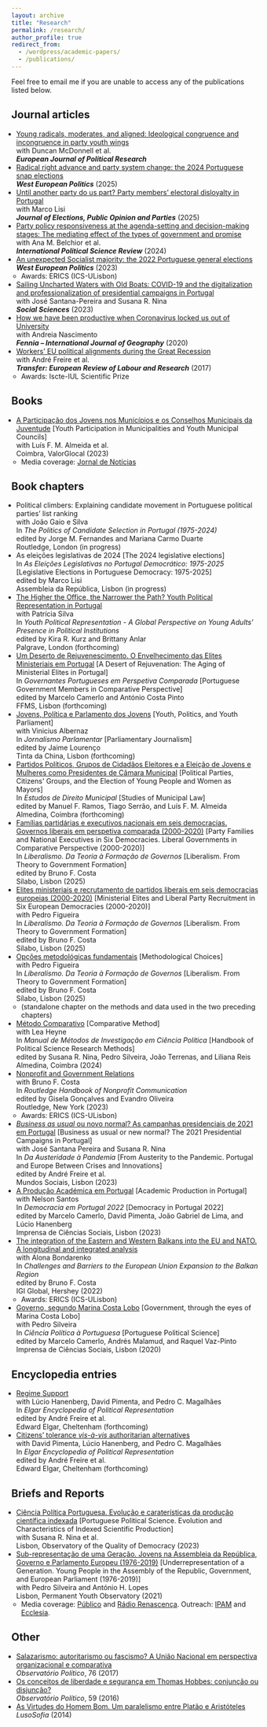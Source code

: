 ```yaml
---
layout: archive
title: "Research"
permalink: /research/
author_profile: true
redirect_from: 
  - /wordpress/academic-papers/
  - /publications/
---
```


Feel free to email me if you are unable to access any of the publications listed below.

<style>
  ul {
    padding-left: 15px; /* Diminua este valor para reduzir o espaçamento à esquerda */
  }
  
  ul li {
    margin-left: -5px; /* Diminua este valor para reduzir o espaçamento à esquerda dos itens */
  }
</style>


## Journal articles

* [Young radicals, moderates, and aligned: Ideological congruence and incongruence in party youth wings](https://ejpr.onlinelibrary.wiley.com/doi/full/10.1111/1475-6765.70000)<br>
  with <a href="https://experts.griffith.edu.au/18626-duncan-mcdonnell" style="color: inherit; text-decoration: none;">Duncan McDonnell</a> et al.<br>
  ***European Journal of Political Research*** <br>
* [Radical right advance and party system change: the 2024 Portuguese snap elections](https://doi.org/10.1080/01402382.2024.2372752) <br>
  ***West European Politics*** (2025)<br>
* [Until another party do us part? Party members’ electoral disloyalty in Portugal](https://doi.org/10.1080/17457289.2023.2292675) <br>
  with <a href="https://scholar.google.pt/citations?user=pOoSmM4AAAAJ&hl=pt-PT" style="color: inherit; text-decoration: none;">Marco Lisi<br></a>
  ***Journal of Elections, Public Opinion and Parties*** (2025)<br>
* [Party policy responsiveness at the agenda-setting and decision-making stages: The mediating effect of the types of government and promise](https://journals.sagepub.com/doi/pdf/10.1177/01925121231155140)<br>
  with <a href="https://ciencia.iscte-iul.pt/authors/ana-maria-da-conceicao-belchior/cv" style="color: inherit; text-decoration: none;">Ana M. Belchior</a> et al.<br> 
  ***International Political Science Review*** (2024)<br> 
* [An unexpected Socialist majority: the 2022 Portuguese general elections](https://www.tandfonline.com/doi/pdf/10.1080/01402382.2022.2070983?casa_token=LcYisGvvnAgAAAAA:crAT_E-1iAN4OAOFmhm-S3WVaQplB5ayAlIESzTYBNLhh7yegYlg9JL5K7w0uOAvdUJYpASwsS0Lwg)<br>
  ***West European Politics*** (2023)<br>
    * Awards: ERICS (ICS-ULisbon)
* [Sailing Uncharted Waters with Old Boats: COVID-19 and the digitalization and professionalization of presidential campaigns in Portugal](https://www.mdpi.com/2076-0760/12/1/45)<br>
  with <a href="https://ciencia.iscte-iul.pt/authors/jose-santana-pereira/cv" style="color: inherit; text-decoration: none;">José Santana-Pereira</a> and <a href="https://www.ulusofona.pt/docentes/susana-isabel-rogeiro-pereira-nina-6412" style="color: inherit; text-decoration: none;">Susana R. Nina</a><br>
  ***Social Sciences*** (2023)<br>
* [How we have been productive when Coronavirus locked us out of University](https://repositorio.ul.pt/bitstream/10451/45557/1/ICS_ANascimento_How.pdf)<br>
  with Andreia Nascimento<br>
  ***Fennia – International Journal of Geography*** (2020)<br>
* [Workers’ EU political alignments during the Great Recession](https://journals.sagepub.com/doi/10.1177/1024258917696239)<br>
  with <a href="https://ciencia.iscte-iul.pt/authors/andre-renato-leonardo-neves-dos-santos-freire/cv" style="color: inherit; text-decoration: none;">André Freire</a> et al.<br>
  ***Transfer: European Review of Labour and Research*** (2017)<br>
  * Awards: Iscte-IUL Scientific Prize 

## Books

* [A Participação dos Jovens nos Municípios e os Conselhos Municipais da Juventude](https://www.aevst.com/wp-content/uploads/2023/10/Livro-Conselhos-Municipais-de-Juventude-1.pdf) [Youth Participation in Municipalities and Youth Municipal Councils]<br>
  with Luís F. M. Almeida et al. <br>
  Coimbra, ValorGlocal (2023)<br>
  * Media coverage: [Jornal de Notícias](https://www.jn.pt/2122761049/metade-dos-municipios-nao-tem-conselho-municipal-da-juventude/)
 
    
## Book chapters

* Political climbers: Explaining candidate movement in Portuguese political parties’ list ranking<br> 
    with João Gaio e Silva<br>
    In *The Politics of Candidate Selection in Portugal (1975-2024)*<br>
    edited by Jorge M. Fernandes and Mariana Carmo Duarte<br>
    Routledge, London (in progress)<br>
* As eleições legislativas de 2024 [The 2024 legislative elections]<br>
  In *As Eleições Legislativas no Portugal Democrático: 1975-2025* [Legislative Elections in Portuguese Democracy: 1975-2025]<br>
  edited by Marco Lisi<br>
  Assembleia da República, Lisbon (in progress)<br>
* [The Higher the Office, the Narrower the Path? Youth Political Representation in Portugal](https://www.dropbox.com/scl/fi/uxtf0241r6687n0fjm03p/2025-Chapter-Palgrave.pdf?rlkey=lt8ds7pnp7gpz8spgtczchx9w&st=8inrwzli&dl=0)<br>
    with Patrícia Silva<br>
    In *Youth Political Representation - A Global Perspective on Young Adults’ Presence in Political Institutions*<br>
    edited by Kira R. Kurz and Brittany Anlar<br>
    Palgrave, London (forthcoming)<br>  
* [Um Deserto de Rejuvenescimento. O Envelhecimento das Elites Ministeriais em Portugal](https://www.dropbox.com/scl/fi/wcf3ax4rkn4cet5x55srj/HFerrinhoLopes_Chapter_FFMS.pdf?rlkey=ka5yvz7kc7j3g9jmwg9f5kst0&st=lqp2qjka&dl=0) [A Desert of Rejuvenation: The Aging of Ministerial Elites in Portugal]<br>
  In *Governantes Portugueses em Perspetiva Comparada* [Portuguese Government Members in Comparative Perspective]<br>
  edited by Marcelo Camerlo and António Costa Pinto<br>
  FFMS, Lisbon (forthcoming)<br>
* [Jovens, Política e Parlamento dos Jovens](https://www.dropbox.com/scl/fi/xii73o88j0dydcgpy4gcq/VAlbernaz_HFerrinhoLopes_Chapter_TintaChina.pdf?rlkey=px1p3hb6abfegwdlyks5zmqtl&st=s8lg3qw2&dl=0) [Youth, Politics, and Youth Parliament]<br>
  with Vinicius Albernaz<br>
  In *Jornalismo Parlamentar* [Parliamentary Journalism]<br>
  edited by Jaime Lourenço<br>
  Tinta da China, Lisbon (forthcoming)<br>
* [Partidos Políticos, Grupos de Cidadãos Eleitores e a Eleição de Jovens e Mulheres como Presidentes de Câmara Municipal](https://www.dropbox.com/scl/fi/quffmnopfq3qx3gtwwjk0/HFerrinhoLopes_Chapter_PartidosGCE_PCM.pdf?rlkey=t55ypdlxgd6qf5h5iiq2swnjw&dl=0) [Political Parties, Citizens' Groups, and the Election of Young People and Women as Mayors]<br>
  In *Estudos de Direito Municipal* [Studies of Municipal Law]<br>
  edited by Manuel F. Ramos, Tiago Serrão, and Luís F. M. Almeida<br>
  Almedina, Coimbra (forthcoming)<br>
* [Famílias partidárias e executivos nacionais em seis democracias. Governos liberais em perspetiva comparada (2000-2020)](https://www.dropbox.com/scl/fi/hf44y9qdykj2nb09iu0ro/Cap-tulo-4.-HFL-v4-22-04-2023.pdf?rlkey=755p0lmrze7v393d4y7vzpgqr&dl=0) [Party Families and National Executives in Six Democracies. Liberal Governments in Comparative Perspective (2000-2020)]<br> 
  In *Liberalismo. Da Teoria à Formação de Governos* [Liberalism. From Theory to Government Formation]<br>
  edited by <a href="https://cienciavitae.pt/portal/en/7618-70C2-C7D2" style="color: inherit; text-decoration: none;">Bruno F. Costa</a><br>
  Sílabo, Lisbon (2025)<br> 
* [Elites ministeriais e recrutamento de partidos liberais em seis democracias europeias (2000-2020)](https://www.dropbox.com/scl/fi/z17g0h2ywzdnowywkddy5/Cap-tulo-5.-HFL-PF-vf-22-04-2023.pdf?rlkey=xp6j91u7a8by0paju80bffbb9&dl=0) [Ministerial Elites and Liberal Party Recruitment in Six European Democracies (2000-2020)]<br>
  with Pedro Figueira<br>
  In *Liberalismo. Da Teoria à Formação de Governos* [Liberalism. From Theory to Government Formation]<br>
  edited by <a href="https://cienciavitae.pt/portal/en/7618-70C2-C7D2" style="color: inherit; text-decoration: none;">Bruno F. Costa</a><br>
  Sílabo, Lisbon (2025)<br> 
* [Opções metodológicas fundamentais](https://www.dropbox.com/scl/fi/3ncmdayno2j9lun5thwcw/Cap-tulo-metodol-gico-v9-22-04-2023.pdf?rlkey=l7y8zgnbhfpgd4k6ndgmn883k&dl=0) [Methodological Choices]<br>
  with Pedro Figueira<br>
  In *Liberalismo. Da Teoria à Formação de Governos* [Liberalism. From Theory to Government Formation]<br>
  edited by <a href="https://cienciavitae.pt/portal/en/7618-70C2-C7D2" style="color: inherit; text-decoration: none;">Bruno F. Costa</a><br>
  Sílabo, Lisbon (2025)<br> 
  * (standalone chapter on the methods and data used in the two preceding chapters)
* [Método Comparativo](https://www.dropbox.com/scl/fi/0xgf0fd9gc2z6n7pjk80v/Cap.-M-todo-Comparativo-em-Ci-ncia-Pol-tica-rev.-HFL-LH-05-04-2023.pdf?rlkey=hwzct3f97scyk4p3orb1qdnaz&dl=0) [Comparative Method]<br>
  with <a href="https://www.ics.ulisboa.pt/en/pessoa/lea-heyne" style="color: inherit; text-decoration: none;">Lea Heyne</a><br>
  In *<a href="https://www.almedina.net/manual-de-metodos-de-investigacao-em-ciencia-politica-1711385758.html" style="color: inherit; text-decoration: none;">Manual de Métodos de Investigação em Ciência Política</a>* [Handbook of Political Science Research Methods]<br>
  edited by <a href="https://www.ulusofona.pt/docentes/susana-isabel-rogeiro-pereira-nina-6412" style="color: inherit; text-decoration: none;">Susana R. Nina</a>, <a href="https://cienciavitae.pt/9F10-1005-AA57" style="color: inherit; text-decoration: none;">Pedro Silveira</a>, <a href="https://cienciavitae.pt/DE11-9968-0814" style="color: inherit; text-decoration: none;">João Terrenas</a>, and <a href="https://ipri.unl.pt/images/investigadores/cvs/2024/cv_Liliana_Reis_2024.pdf" style="color: inherit; text-decoration: none;">Liliana Reis</a><br>
  Almedina, Coimbra (2024) <br>
* [Nonprofit and Government Relations](https://www.taylorfrancis.com/chapters/edit/10.4324/9781003170563-18/nonprofit-government-relations-bruno-ferreira-costa-hugo-ferrinho-lopes?context=ubx&refId=e7773832-d07f-49c1-99e2-9634eed1fd0d)<br>
  with <a href="https://cienciavitae.pt/portal/en/7618-70C2-C7D2" style="color: inherit; text-decoration: none;">Bruno F. Costa</a><br>
  In *<a href="https://www.routledge.com/The-Routledge-Handbook-of-Nonprofit-Communication/Goncalves-Oliveira/p/book/9780367772727" style="color: inherit; text-decoration: none;">Routledge Handbook of Nonprofit Communication</a>*<br>
  edited by <a href="https://cienciavitae.pt/A313-615F-1256" style="color: inherit; text-decoration: none;">Gisela Gonçalves</a> and <a href="https://orcid.org/0000-0001-8974-4214" style="color: inherit; text-decoration: none;">Evandro Oliveira</a><br>
  Routledge, New York (2023) <br>
  * Awards: ERICS (ICS-ULisbon)
* [*Business as usual* ou novo normal? As campanhas presidenciais de 2021 em Portugal](https://www.dropbox.com/scl/fi/4nqlax0pmlvv7ntzaaqvz/2023-Chapter-Mundos-Sociais.pdf?rlkey=4xge3q048ov8ddjs5ruwdnawu&dl=0) [Business as usual or new normal? The 2021 Presidential Campaigns in Portugal]<br>
  with <a href="https://ciencia.iscte-iul.pt/authors/jose-santana-pereira/cv" style="color: inherit; text-decoration: none;">José Santana Pereira</a> and <a href="https://www.ulusofona.pt/docentes/susana-isabel-rogeiro-pereira-nina-6412" style="color: inherit; text-decoration: none;">Susana R. Nina</a><br>
  In *<a href="https://www.mundossociais.com/livro/da-austeridade-a-pandemia/136" style="color: inherit; text-decoration: none;">Da Austeridade à Pandemia</a>* [From Austerity to the Pandemic. Portugal and Europe Between Crises and Innovations]<br>
  edited by <a href="https://ciencia.iscte-iul.pt/authors/andre-renato-leonardo-neves-dos-santos-freire/cv" style="color: inherit; text-decoration: none;">André Freire</a> et al. <!--<a href="https://ciencia.iscte-iul.pt/authors/guya-accornero/cv" style="color: inherit; text-decoration: none;">Guya Accornero</a>, Viriato Queiroga, Maria Asensio, <a href="https://ciencia.iscte-iul.pt/authors/jose-santana-pereira/cv" style="color: inherit; text-decoration: none;">José Santana-Pereira</a>, and Helena Belchior-Rocha--><br>
  Mundos Sociais, Lisbon (2023)<br>
* [A Produção Académica em Portugal](https://www.dropbox.com/scl/fi/fttp8exx8o54psl7q5x0z/2023-Chapter-OQD-ICS.pdf?rlkey=7fr7yzjgk60jbkn5qfco3rr6q&dl=0) [Academic Production in Portugal]<br>
  with Nelson Santos<br>
  In *<a href="https://www.ics.ulisboa.pt/livros/democracia-em-portugal-2022" style="color: inherit; text-decoration: none;">Democracia em Portugal 2022</a>* [Democracy in Portugal 2022]<br>
  edited by <a href="https://scholar.google.pt/citations?user=3I08FWoAAAAJ&hl=en" style="color: inherit; text-decoration: none;">Marcelo Camerlo</a>, David Pimenta, João Gabriel de Lima, and Lúcio Hanenberg<br>
  Imprensa de Ciências Sociais, Lisbon (2023)<br>
* [The integration of the Eastern and Western Balkans into the EU and NATO. A longitudinal and integrated analysis](https://www.igi-global.com/chapter/the-integration-of-the-eastern-and-western-balkans-into-the-eu-and-nato/295606)<br>
  with Alona Bondarenko<br>
  In *<a href="https://www.igi-global.com/book/challenges-barriers-european-union-expansion/275497" style="color: inherit; text-decoration: none;">Challenges and Barriers to the European Union Expansion to the Balkan Region</a>*<br>
  edited by <a href="https://cienciavitae.pt/portal/en/7618-70C2-C7D2" style="color: inherit; text-decoration: none;">Bruno F. Costa</a><br>
  IGI Global, Hershey (2022)<br>
    * Awards: ERICS (ICS-ULisbon)
* [Governo, segundo Marina Costa Lobo](https://repositorio.ul.pt/bitstream/10451/47033/1/ICS_MCamerlo_Ciencia.pdf) [Government, through the eyes of Marina Costa Lobo]<br>
  with <a href="https://cienciavitae.pt/9F10-1005-AA57" style="color: inherit; text-decoration: none;">Pedro Silveira</a><br>
  In *<a href="https://www.ics.ulisboa.pt/livros/ciencia-politica-portuguesa" style="color: inherit; text-decoration: none;">Ciência Política à Portuguesa</a>* [Portuguese Political Science]<br>
  edited by <a href="https://scholar.google.pt/citations?user=3I08FWoAAAAJ&hl=en" style="color: inherit; text-decoration: none;">Marcelo Camerlo</a>, <a href="https://www.ics.ulisboa.pt/en/pessoa/andres-malamud" style="color: inherit; text-decoration: none;">Andrés Malamud</a>, and Raquel Vaz-Pinto<br>
  Imprensa de Ciências Sociais, Lisbon (2020)<br>


## Encyclopedia entries
* [Regime Support](https://www.dropbox.com/scl/fi/3tkd0icbalhogrg5yxmns/2025-Regime-Support-Elgar-Encyclopedia.pdf?rlkey=usxt3egl6khcji4h9cyn34ip0&st=7ygtc4lt&dl=0)<br>
  with Lúcio Hanenberg, David Pimenta, and <a href="https://www.pedro-magalhaes.org/" style="color: inherit; text-decoration: none;">Pedro C. Magalhães</a><br>
  In *Elgar Encyclopedia of Political Representation*<br>
  edited by <a href="https://ciencia.iscte-iul.pt/authors/andre-renato-leonardo-neves-dos-santos-freire/cv" style="color: inherit; text-decoration: none;">André Freire</a> et al. <!--, Eva Önudottir, Andrea Pedrazzani, and <a href="https://scholar.google.de/citations?user=Gfdmqb4AAAAJ&hl=en" style="color: inherit; text-decoration: none;">Hermann Schmitt</a>--><br> 
  Edward Elgar, Cheltenham (forthcoming)<br>
* [Citizens’ tolerance *vis-à-vis* authoritarian alternatives](https://www.dropbox.com/scl/fi/3hmd4ltl9l7m6l837jtk3/2025-Tolerance-Autocracies-Elgar-Encyclopedia.pdf?rlkey=7irrz9pmh0wqh03j2lk44bjyy&st=za6jqirg&dl=0)<br>
  with David Pimenta, Lúcio Hanenberg, and <a href="https://www.pedro-magalhaes.org/" style="color: inherit; text-decoration: none;">Pedro C. Magalhães</a><br>
  In *Elgar Encyclopedia of Political Representation*<br>
  edited by <a href="https://ciencia.iscte-iul.pt/authors/andre-renato-leonardo-neves-dos-santos-freire/cv" style="color: inherit; text-decoration: none;">André Freire</a> et al. <!--, Eva Önudottir, Andrea Pedrazzani, and <a href="https://scholar.google.de/citations?user=Gfdmqb4AAAAJ&hl=en" style="color: inherit; text-decoration: none;">Hermann Schmitt</a>--><br> 
  Edward Elgar, Cheltenham (forthcoming)<br>

  
## Briefs and Reports

* [Ciência Política Portuguesa. Evolução e caraterísticas da produção científica indexada](https://oqd.ics.ulisboa.pt/webwp/wp-content/uploads/2023/01/2023-Research-Brief-OQD-1.pdf) [Portuguese Political Science. Evolution and Characteristics of Indexed Scientific Production]<br>
  with <a href="https://www.ulusofona.pt/docentes/susana-isabel-rogeiro-pereira-nina-6412" style="color: inherit; text-decoration: none;">Susana R. Nina</a> et al.<br>
  Lisbon, <a href="https://oqd.ics.ulisboa.pt/" style="color: inherit; text-decoration: none;">Observatory of the Quality of Democracy</a> (2023)<br>
* [Sub-representação de uma Geração. Jovens na Assembleia da República, Governo e Parlamento Europeu (1976-2019)](https://www.opj.ics.ulisboa.pt/wp-content/uploads/ICS-Policy-Brief-2021.pdf) [Underrepresentation of a Generation. Young People in the Assembly of the Republic, Government, and European Parliament (1976-2019)]<br>
  with <a href="https://cienciavitae.pt/9F10-1005-AA57" style="color: inherit; text-decoration: none;">Pedro Silveira</a> and António H. Lopes<br>
  Lisbon, <a href="https://www.opj.ics.ulisboa.pt/" style="color: inherit; text-decoration: none;">Permanent Youth Observatory</a> (2021)<br>
  * Media coverage: [Público](https://www.publico.pt/2022/11/28/politica/noticia/aqui-ninguem-tweetou-debate-jovens-mostraram-querem-participar-2029537) and [Rádio Renascença](https://rr.sapo.pt/especial%5C/politica/2022/01/27/pedro-silveira-os-governos-nao-podem-ser-um-one-man-show/269893/). Outreach: [IPAM](https://www.ipam.pt/blog/participacao-jovem-na-era-digital/) and [Ecclesia](https://agencia.ecclesia.pt/portal/ha-uma-sub-representacao-cronica-das-novas-geracoes-na-politica-rita-saias/).


## Other

* [Salazarismo: autoritarismo ou fascismo? A União Nacional em perspectiva organizacional e comparativa](http://www.observatoriopolitico.pt/wp-content/uploads/2017/11/WP_76_HL.pdf)<br>
  *Observatório Político*, 76 (2017)<br>
* [Os conceitos de liberdade e segurança em Thomas Hobbes: conjunção ou disjunção?](http://www.observatoriopolitico.pt/wp-content/uploads/2016/03/WP_59_HFL.pdf)<br>
  *Observatório Político*, 59 (2016)<br>
* [As Virtudes do Homem Bom. Um paralelismo entre Platão e Aristóteles](https://lusosofia.ubi.pt/textos/20140517-lopes_hugo_2014_virtudes_homem_bom.pdf)<br>
  *LusoSofia* (2014)<br>




<!---
# Working Papers
- Moving online? The use of web surveys in political science research (2005-2019). (with <a href="https://ciencia.iscte-iul.pt/authors/ana-maria-da-conceicao-belchior/cv" style="color: inherit; text-decoration: none;">Ana M. Belchior</a>, Viriato Queiroga and Ana Rezende-Matias)


# Work in Progress
- Perception of poll results and strategic voting. (with <a href="https://ciencia.iscte-iul.pt/authors/jose-santana-pereira/cv" style="color: inherit; text-decoration: none;">José Santana-Pereira</a> and <a href="https://www.ulusofona.pt/docentes/susana-isabel-rogeiro-pereira-nina-6412" style="color: inherit; text-decoration: none;">Susana R. Nina</a>)
- Political party ethics self-regulation. (with [Luís de Sousa](https://www.ics.ulisboa.pt/pessoa/luis-de-sousa), [Fernando Casal Bertoa](https://whogoverns.eu/biography/) and [Lúcio Hanenberg](https://www.ics.ulisboa.pt/pessoa/lucio-hanenberg))
- Party Youth Wing Organization. (with [Brit Anlar](https://www.britanlar.com/), [Kira R. Kurz](https://kirareneekurz.owlstown.net/) and [Ieva Hofmane](https://www.eui.eu/people?id=ieva-hofmane)).
- Youth Political Representation in Portugal. Evidence from local and national elections. (chapter for Political Youth Representation - A Global Perspective, edited by [Brit Anlar](https://www.britanlar.com/) and [Kira R. Kurz](https://kirareneekurz.owlstown.net/)).
- Young people and corruption perceptions in Spain and Portugal. (with [Gustavo Gouvêa Maciel](https://scholar.google.com/citations?user=po780s0AAAAJ&hl=en))
- Exposure to polls, late deciders, and strategic voting. A tale of three elections in Portugal. (with [<a href="https://ciencia.iscte-iul.pt/authors/jose-santana-pereira/cv" style="color: inherit; text-decoration: none;">José Santana-Pereira</a>](https://ciencia.iscte-iul.pt/authors/jose-santana-pereira/cv) and [<a href="https://www.ulusofona.pt/docentes/susana-isabel-rogeiro-pereira-nina-6412" style="color: inherit; text-decoration: none;">Susana R. Nina</a>](https://www.ulusofona.pt/docentes/susana-isabel-rogeiro-pereira-nina-6412))

--->
